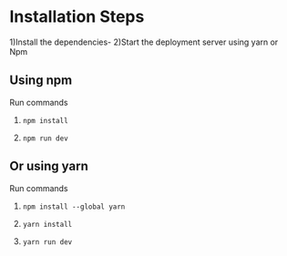 # Installation Steps
 1)Install the dependencies- 
 2)Start the deployment server using yarn or Npm
 


## Using npm

Run commands

1) ```npm install```


2) ```npm run dev```


## Or using yarn

Run commands 

1) ```npm install --global yarn```

2) ```yarn install```

3) ```yarn run dev```




